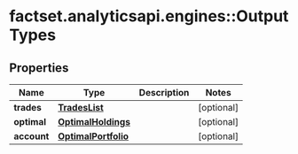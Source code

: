 # factset.analyticsapi.engines::OutputTypes

## Properties
Name | Type | Description | Notes
------------ | ------------- | ------------- | -------------
**trades** | [**TradesList**](TradesList.md) |  | [optional] 
**optimal** | [**OptimalHoldings**](OptimalHoldings.md) |  | [optional] 
**account** | [**OptimalPortfolio**](OptimalPortfolio.md) |  | [optional] 


